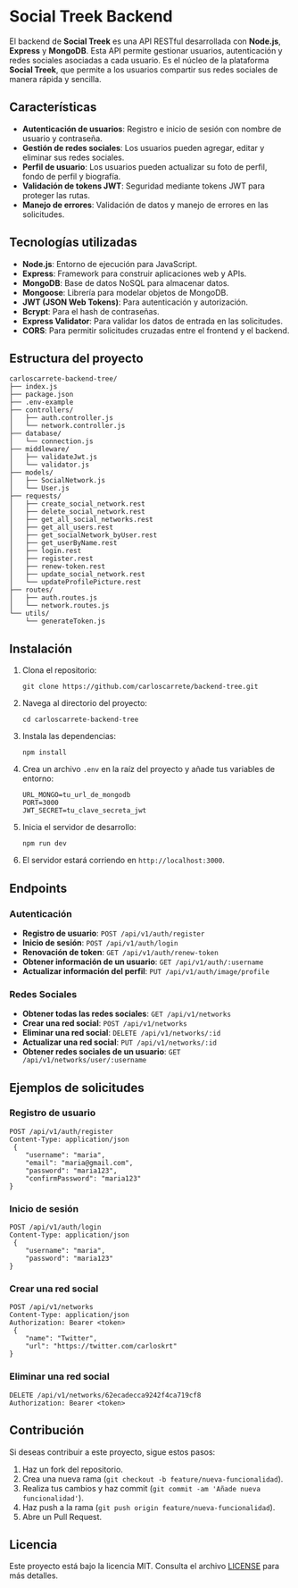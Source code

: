 # Social Treek Backend

El backend de **Social Treek** es una API RESTful desarrollada con **Node.js**, **Express** y **MongoDB**. Esta API permite gestionar usuarios, autenticación y redes sociales asociadas a cada usuario. Es el núcleo de la plataforma **Social Treek**, que permite a los usuarios compartir sus redes sociales de manera rápida y sencilla.

## Características

- **Autenticación de usuarios**: Registro e inicio de sesión con nombre de usuario y contraseña.
- **Gestión de redes sociales**: Los usuarios pueden agregar, editar y eliminar sus redes sociales.
- **Perfil de usuario**: Los usuarios pueden actualizar su foto de perfil, fondo de perfil y biografía.
- **Validación de tokens JWT**: Seguridad mediante tokens JWT para proteger las rutas.
- **Manejo de errores**: Validación de datos y manejo de errores en las solicitudes.

## Tecnologías utilizadas

- **Node.js**: Entorno de ejecución para JavaScript.
- **Express**: Framework para construir aplicaciones web y APIs.
- **MongoDB**: Base de datos NoSQL para almacenar datos.
- **Mongoose**: Librería para modelar objetos de MongoDB.
- **JWT (JSON Web Tokens)**: Para autenticación y autorización.
- **Bcrypt**: Para el hash de contraseñas.
- **Express Validator**: Para validar los datos de entrada en las solicitudes.
- **CORS**: Para permitir solicitudes cruzadas entre el frontend y el backend.

## Estructura del proyecto
	carloscarrete-backend-tree/
	├── index.js
	├── package.json
	├── .env-example
	├── controllers/
	│   ├── auth.controller.js
	│   └── network.controller.js
	├── database/
	│   └── connection.js
	├── middleware/
	│   ├── validateJwt.js
	│   └── validator.js
	├── models/
	│   ├── SocialNetwork.js
	│   └── User.js
	├── requests/
	│   ├── create_social_network.rest
	│   ├── delete_social_network.rest
	│   ├── get_all_social_networks.rest
	│   ├── get_all_users.rest
	│   ├── get_socialNetwork_byUser.rest
	│   ├── get_userByName.rest
	│   ├── login.rest
	│   ├── register.rest
	│   ├── renew-token.rest
	│   ├── update_social_network.rest
	│   └── updateProfilePicture.rest
	├── routes/
	│   ├── auth.routes.js
	│   └── network.routes.js
	└── utils/
	    └── generateToken.js

## Instalación

1.  Clona el repositorio:
    
	    git clone https://github.com/carloscarrete/backend-tree.git
    
2.  Navega al directorio del proyecto:

	    cd carloscarrete-backend-tree
    
3.  Instala las dependencias:

	    npm install
    
4.  Crea un archivo  `.env`  en la raíz del proyecto y añade tus variables de entorno:
        
	    URL_MONGO=tu_url_de_mongodb
	    PORT=3000
	    JWT_SECRET=tu_clave_secreta_jwt
    
5.  Inicia el servidor de desarrollo:
   
   
	    npm run dev
    
6.  El servidor estará corriendo en  `http://localhost:3000`. 
## Endpoints
### Autenticación
-   **Registro de usuario**:  `POST /api/v1/auth/register`   
-   **Inicio de sesión**:  `POST /api/v1/auth/login`   
-   **Renovación de token**:  `GET /api/v1/auth/renew-token`  
-   **Obtener información de un usuario**:  `GET /api/v1/auth/:username`    
-   **Actualizar información del perfil**:  `PUT /api/v1/auth/image/profile`
### Redes Sociales
-   **Obtener todas las redes sociales**:  `GET /api/v1/networks`    
-   **Crear una red social**:  `POST /api/v1/networks`    
-   **Eliminar una red social**:  `DELETE /api/v1/networks/:id`    
-   **Actualizar una red social**:  `PUT /api/v1/networks/:id`    
-   **Obtener redes sociales de un usuario**:  `GET /api/v1/networks/user/:username`
## Ejemplos de solicitudes

### Registro de usuario

	POST /api/v1/auth/register
	Content-Type: application/json
	 {
	    "username": "maria",
	    "email": "maria@gmail.com",
	    "password": "maria123",
	    "confirmPassword": "maria123"
	}

### Inicio de sesión
	POST /api/v1/auth/login
	Content-Type: application/json
	 {
	    "username": "maria",
	    "password": "maria123"
	}

### Crear una red social
	POST /api/v1/networks
	Content-Type: application/json
	Authorization: Bearer <token>
	 {
	    "name": "Twitter",
	    "url": "https://twitter.com/carloskrt"
	}

### Eliminar una red social
	DELETE /api/v1/networks/62ecadecca9242f4ca719cf8
	Authorization: Bearer <token>
## Contribución
Si deseas contribuir a este proyecto, sigue estos pasos:
1.  Haz un fork del repositorio.   
2.  Crea una nueva rama (`git checkout -b feature/nueva-funcionalidad`).    
3.  Realiza tus cambios y haz commit (`git commit -am 'Añade nueva funcionalidad'`).    
4.  Haz push a la rama (`git push origin feature/nueva-funcionalidad`). 
5.  Abre un Pull Request.
## Licencia
Este proyecto está bajo la licencia MIT. Consulta el archivo  [LICENSE](https://license/)  para más detalles.